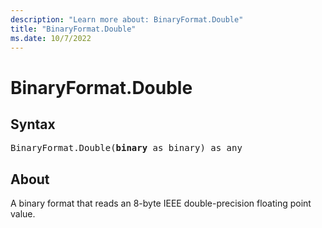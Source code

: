 ```yaml
---
description: "Learn more about: BinaryFormat.Double"
title: "BinaryFormat.Double"
ms.date: 10/7/2022
---
```

# BinaryFormat.Double

## Syntax

<pre>
BinaryFormat.Double(<b>binary</b> as binary) as any
</pre>

## About

A binary format that reads an 8-byte IEEE double-precision floating point value.

